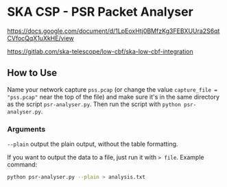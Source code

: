 # SKA CSP - PSR Packet Analyser

https://docs.google.com/document/d/1LpEoxHtj0BMfzKg3FEBXUUra2S6qtCVfocQqX1uXkHE/view

https://gitlab.com/ska-telescope/low-cbf/ska-low-cbf-integration

## How to Use

Name your network capture `pss.pcap` (or change the value `capture_file = "pss.pcap"` near the top of the file) and make sure it's in the same directory as the script `psr-analyser.py`. Then run the script with `python psr-analyser.py`.

### Arguments

`--plain` output the plain output, without the table formatting.

If you want to output the data to a file, just run it with `> file`. Example command:
```bash
python psr-analyser.py --plain > analysis.txt
```
